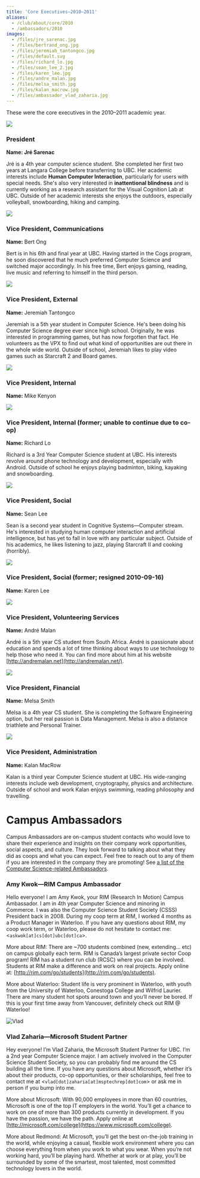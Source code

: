 ```yaml
---
title: 'Core Executives—2010–2011'
aliases:
  - /club/about/core/2010
  - /ambassadors/2010
images:
  - /files/jre_sarenac.jpg
  - /files/bertrand_ong.jpg
  - /files/jeremiah_tantongco.jpg
  - /files/default.svg
  - /files/richard_lo.jpg
  - /files/sean_lee_2.jpg
  - /files/karen_lee.jpg
  - /files/andre_malan.jpg
  - /files/melsa_smith.jpg
  - /files/kalan_macrow.jpg
  - /files/ambassador_vlad_zaharia.jpg
---
```


These were the core executives in the 2010–2011 academic year.

![](/files/jre_sarenac.jpg)

### President

**Name: Jré Sarenac**

Jré is a 4th year computer science student. She completed her first two years at
Langara College before transferring to UBC. Her academic interests include
**Human Computer Interaction**, particularly for users with special needs. She's
also very interested in **inattentional blindness** and is currently working as
a research assistant for the Visual Cognition Lab at UBC. Outside of her
academic interests she enjoys the outdoors, especially volleyball, snowboarding,
hiking and camping.

![](/files/bertrand_ong.jpg)

### Vice President, Communications

**Name:** Bert Ong

Bert is in his 6th and final year at UBC. Having started in the Cogs program, he
soon discovered that he much preferred Computer Science and switched major
accordingly. In his free time, Bert enjoys gaming, reading, live music and
referring to himself in the third person.

![](/files/jeremiah_tantongco.jpg)

### Vice President, External

**Name:** Jeremiah Tantongco

Jeremiah is a 5th year student in Computer Science. He's been doing his Computer
Science degree ever since high school. Originally, he was interested in
programming games, but has now forgotten that fact. He volunteers as the VPX to
find out what kind of opportunities are out there in the whole wide world.
Outside of school, Jeremiah likes to play video games such as Starcraft 2 and
Board games.

![](/files/default.svg)

### Vice President, Internal

**Name:** Mike Kenyon

![](/files/richard_lo.jpg)

### Vice President, Internal (former; unable to continue due to co-op)

**Name:** Richard Lo

Richard is a 3rd Year Computer Science student at UBC. His interests revolve
around phone technology and development, especially with Android. Outside of
school he enjoys playing badminton, biking, kayaking and snowboarding.

![](/files/sean_lee_2.jpg)

### Vice President, Social

**Name:** Sean Lee

Sean is a second year student in Cognitive Systems—Computer stream. He's
interested in studying human computer interaction and artificial intelligence,
but has yet to fall in love with any particular subject. Outside of his
academics, he likes listening to jazz, playing Starcraft II and cooking
(horribly).

![](/files/karen_lee.jpg)

### Vice President, Social (former; resigned 2010-09-16)

**Name:** Karen Lee

![](/files/andre_malan.jpg)

### Vice President, Volunteering Services

**Name:** André Malan

André is a 5th year CS student from South Africa. André is passionate about
education and spends a lot of time thinking about ways to use technology to help
those who need it. You can find more about him at his website
[http://andremalan.net](http://andremalan.net/).

![](/files/melsa_smith.jpg)

### Vice President, Financial

**Name:** Melsa Smith

Melsa is a 4th year CS student. She is completing the Software Engineering
option, but her real passion is Data Management. Melsa is also a distance
triathlete and Personal Trainer.

![](/files/kalan_macrow.jpg)

### Vice President, Administration

**Name:** Kalan MacRow

Kalan is a third year Computer Science student at UBC. His wide-ranging
interests include web development, cryptography, physics and architecture.
Outside of school and work Kalan enjoys swimming, reading philosophy and
travelling.


# Campus Ambassadors

Campus Ambassadors are on-campus student contacts who would love to share their
experience and insights on their company work opportunities, social aspects, and
culture. They look forward to talking about what they did as coops and what you
can expect. Feel free to reach out to any of them if you are interested in the
company they are promoting! See
[a list of the Computer Science-related Ambassadors](/ambassadors).

### Amy Kwok—RIM Campus Ambassador

Hello everyone! I am Amy Kwok, your RIM (Research In Motion) Campus Ambassador.
I am in 4th year Computer Science and minoring in Commerce. I was also the
Computer Science Student Society (CSSS) President back in 2008. During my coop
term at RIM, I worked 4 months as a Product Manager in Waterloo. If you have any
questions about RIM, my coop work term, or Waterloo, please do not hesitate to
contact me: <`askwok[at]cs[dot]ubc[dot]ca`\>.

More about RIM: There are ~700 students combined (new, extending… etc) on campus
globally each term. RIM is Canada’s largest private sector Coop program! RIM has
a student run club (RCSC) where you can be involved. Students at RIM make a
difference and work on real projects. Apply online at:
[http://rim.com/go/students](http://rim.com/go/students).

More about Waterloo: Student life is very prominent in Waterloo, with youth from
the University of Waterloo, Conestoga College and Wilfrid Laurier. There are
many student hot spots around town and you’ll never be bored. If this is your
first time away from Vancouver, definitely check out RIM @ Waterloo!

![Vlad](/files/ambassador_vlad_zaharia.jpg)

### Vlad Zaharia—Microsoft Student Partner

Hey everyone! I’m Vlad Zaharia, the Microsoft Student Partner for UBC. I’m a 2nd
year Computer Science major. I am actively involved in the Computer Science
Student Society, so you can probably find me around the CS building all the
time. If you have any questions about Microsoft, whether it’s about their
products, co-op opportunities, or their scholarships, feel free to contact me at
<`vlad[dot]zaharia[at]msptechrep[dot]com`\> or ask me in person if you bump into
me.

More about Microsoft: With 90,000 employees in more than 60 countries, Microsoft
is one of the top IT employers in the world. You’ll get a chance to work on one
of more than 300 products currently in development. If you have the passion, we
have the path. Apply online at
[http://microsoft.com/college](https://www.microsoft.com/college).

More about Redmond: At Microsoft, you’ll get the best on-the-job training in the
world, while enjoying a casual, flexible work environment where you can choose
everything from when you work to what you wear. When you’re not working hard,
you’ll be playing hard. Whether at work or at play, you’ll be surrounded by some
of the smartest, most talented, most committed technology lovers in the world.

